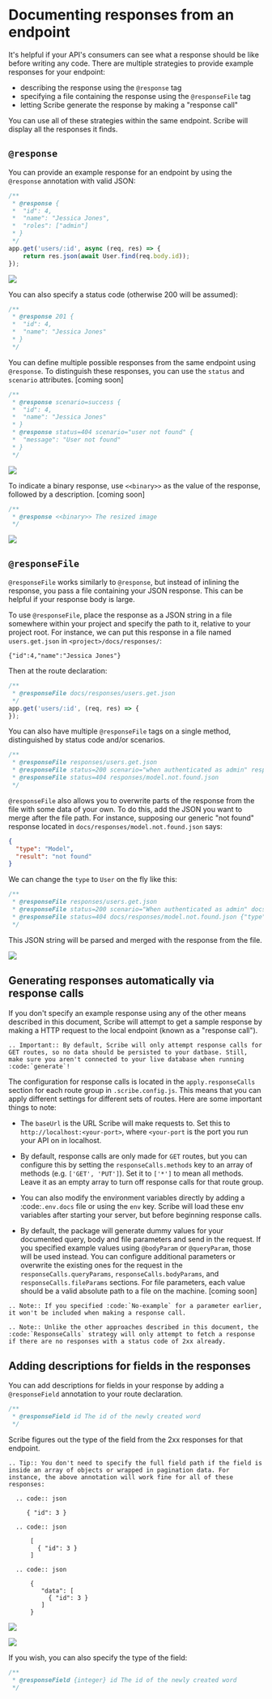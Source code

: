 # Documenting responses from an endpoint
It's helpful if your API's consumers can see what a response should be like before writing any code. There are multiple strategies to provide example responses for your endpoint:
- describing the response using the `@response` tag
- specifying a file containing the response using the `@responseFile` tag
- letting Scribe generate the response by making a "response call"

You can use all of these strategies within the same endpoint. Scribe will display all the responses it finds.

## `@response`
You can provide an example response for an endpoint by using the `@response` annotation with valid JSON:

```js
/**
 * @response {
 *  "id": 4,
 *  "name": "Jessica Jones",
 *  "roles": ["admin"]
 * }
 */
app.get('users/:id', async (req, res) => {
    return res.json(await User.find(req.body.id));
});
```

![](../images/endpoint-responses-1.png)

You can also specify a status code (otherwise 200 will be assumed):

```js
/**
 * @response 201 {
 *  "id": 4,
 *  "name": "Jessica Jones"
 * }
 */
```

You can define multiple possible responses from the same endpoint using `@response`. To distinguish these responses, you can use the `status` and `scenario` attributes. [coming soon]

```js
/**
 * @response scenario=success {
 *  "id": 4,
 *  "name": "Jessica Jones"
 * }
 * @response status=404 scenario="user not found" {
 *  "message": "User not found"
 * }
 */
```

![](../images/endpoint-responses-2.png)

To indicate a binary response, use `<<binary>>` as the value of the response, followed by a description. [coming soon]

```js
/**
 * @response <<binary>> The resized image
 */
```

![](../images/endpoint-responses-3.png)

## `@responseFile`
`@responseFile` works similarly to `@response`, but instead of inlining the response, you pass a file containing your JSON response. This can be helpful if your response body is large. 

To use `@responseFile`, place the response as a JSON string in a file somewhere within your project and specify the path to it, relative to your project root. For instance, we can put this response in a file named `users.get.json` in `<project>/docs/responses/`:

```
{"id":4,"name":"Jessica Jones"}
```

Then at the route declaration:

```js
/**
 * @responseFile docs/responses/users.get.json
 */
app.get('users/:id', (req, res) => {
});
```

You can also have multiple `@responseFile` tags on a single method, distinguished by status code and/or scenarios.

```js
/**
 * @responseFile responses/users.get.json
 * @responseFile status=200 scenario="when authenticated as admin" responses/user.get.admin.json
 * @responseFile status=404 responses/model.not.found.json
 */
```

`@responseFile` also allows you to overwrite parts of the response from the file with some data of your own. To do this, add the JSON you want to merge after the file path. For instance, supposing our generic "not found" response located in `docs/responses/model.not.found.json` says:

```json
{
  "type": "Model",
  "result": "not found"
}
```

We can change the `type` to `User` on the fly like this:

```js
/**
 * @responseFile responses/users.get.json
 * @responseFile status=200 scenario="When authenticated as admin" docs/responses/user.get.admin.json
 * @responseFile status=404 docs/responses/model.not.found.json {"type": "User"}
 */
```

This JSON string will be parsed and merged with the response from the file.

![](../images/endpoint-responses-4.png)

## Generating responses automatically via response calls
If you don't specify an example response using any of the other means described in this document, Scribe will attempt to get a sample response by making a HTTP request to the local endpoint (known as a "response call").

```eval_rst
.. Important:: By default, Scribe will only attempt response calls for GET routes, so no data should be persisted to your datbase. Still, make sure you aren't connected to your live database when running :code:`generate`!
```

The configuration for response calls is located in the `apply.responseCalls` section for each route group in `.scribe.config.js`. This means that you can apply different settings for different sets of routes. Here are some important things to note:

- The `baseUrl` is the URL Scribe will make requests to. Set this to `http://localhost:<your-port>`, where `<your-port` is the port you run your API on in localhost.

- By default, response calls are only made for `GET` routes, but you can configure this by setting the `responseCalls.methods` key to an array of methods (e.g. `['GET', 'PUT']`). Set it to `['*']` to mean all methods. Leave it as an empty array to turn off response calls for that route group.

- You can also modify the environment variables directly by adding a :code:`.env.docs` file or using the `env` key. Scribe will load these env variables after starting your server, but before beginning response calls.

- By default, the package will generate dummy values for your documented query, body and file parameters and send in the request. If you specified example values using `@bodyParam` or `@queryParam`, those will be used instead. You can configure additional parameters or overwrite the existing ones for the request in the `responseCalls.queryParams`, `responseCalls.bodyParams`, and `responseCalls.fileParams` sections. For file parameters, each value should be a valid absolute path to a file on the machine. [coming soon]

```eval_rst
.. Note:: If you specified :code:`No-example` for a parameter earlier, it won't be included when making a response call.
```

```eval_rst
.. Note:: Unlike the other approaches described in this document, the :code:`ResponseCalls` strategy will only attempt to fetch a response if there are no responses with a status code of 2xx already.
```

## Adding descriptions for fields in the responses
You can add descriptions for fields in your response by adding a `@responseField` annotation to your route declaration.

```js
/**
 * @responseField id The id of the newly created word
 */
```

Scribe figures out the type of the field from the 2xx responses for that endpoint. 

```eval_rst
.. Tip:: You don't need to specify the full field path if the field is inside an array of objects or wrapped in pagination data. For instance, the above annotation will work fine for all of these responses:

  .. code:: json 
  
     { "id": 3 }

  .. code:: json 

      [
        { "id": 3 }
      ]

  .. code:: json 

      {
         "data": [
           { "id": 3 }
         ]
      }
```

![](../images/response-fields-1.png)

![](../images/response-fields-2.png)


If you wish, you can also specify the type of the field:

```js
/**
 * @responseField {integer} id The id of the newly created word
 */
```

